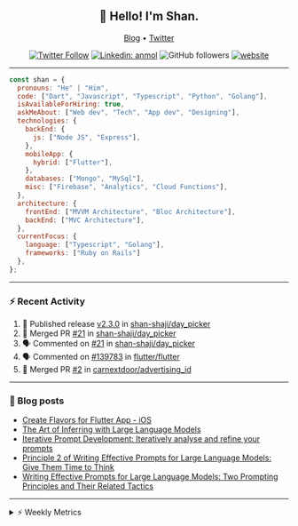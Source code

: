 <h2 align="center">👋 Hello! I'm Shan.</h2>
<p align="center">
  <a href="https://dev.to/shanshaji">Blog</a> •
  <a href="https://twitter.com/intent/follow?screen_name=shan__shaji">Twitter</a>
</p>

<p align="center"><a href="https://twitter.com/intent/follow?screen_name=shan__shaji"><img src="https://img.shields.io/twitter/follow/shan__shaji?style=flat" alt="Twitter Follow"></a>
<a href="https://www.linkedin.com/in/shan-shaji/"><img src="https://img.shields.io/badge/shan-shaji?style=flat-square&amp;logo=Linkedin&amp;logoColor=white&amp;link=https://www.linkedin.com/in/shan-shaji/" alt="Linkedin: anmol"></a>
<img src="https://img.shields.io/github/followers/shan-shaji?label=Follow&amp;style=social" alt="GitHub followers">
<a href="http://shan-shaji.github.io/"><img src="https://img.shields.io/badge/Website-46a2f1.svg?&amp;style=flat-square&amp;logo=Google-Chrome&amp;logoColor=white&amp;link=http://shan-shaji.github.io/" alt="website"></a></p>

<hr>

```javascript
const shan = {
  pronouns: "He" | "Him",
  code: ["Dart", "Javascript", "Typescript", "Python", "Golang"],
  isAvailableForHiring: true,
  askMeAbout: ["Web dev", "Tech", "App dev", "Designing"],
  technologies: {
    backEnd: {
      js: ["Node JS", "Express"],
    },
    mobileApp: {
      hybrid: ["Flutter"],
    },
    databases: ["Mongo", "MySql"],
    misc: ["Firebase", "Analytics", "Cloud Functions"],
  },
  architecture: {
    frontEnd: ["MVVM Architecture", "Bloc Architecture"],
    backEnd: ["MVC Architecture"],
  },
  currentFocus: {
    language: ["Typescript", "Golang"],
    frameworks: ["Ruby on Rails"]
  },
};
```

---

### ⚡ Recent Activity

<!--START_SECTION:activity-->
1. 🚀 Published release [v2.3.0](https://github.com/shan-shaji/day_picker/releases/tag/v2.3.0) in [shan-shaji/day_picker](https://github.com/shan-shaji/day_picker)
2. 🎉 Merged PR [#21](https://github.com/shan-shaji/day_picker/pull/21) in [shan-shaji/day_picker](https://github.com/shan-shaji/day_picker)
3. 🗣 Commented on [#21](https://github.com/shan-shaji/day_picker/pull/21#issuecomment-2342601245) in [shan-shaji/day_picker](https://github.com/shan-shaji/day_picker)
4. 🗣 Commented on [#139783](https://github.com/flutter/flutter/issues/139783#issuecomment-1908793600) in [flutter/flutter](https://github.com/flutter/flutter)
5. 🎉 Merged PR [#2](https://github.com/carnextdoor/advertising_id/pull/2) in [carnextdoor/advertising_id](https://github.com/carnextdoor/advertising_id)
<!--END_SECTION:activity-->

---

### 📕 Blog posts

<!-- BLOG-POST-LIST:START -->
- [Create Flavors for Flutter App - iOS](https://dev.to/shanshaji/create-flavors-for-flutter-app-ios-fnl)
- [The Art of Inferring with Large Language Models](https://dev.to/arkroot/the-art-of-inferring-with-large-language-models-243m)
- [Iterative Prompt Development: Iteratively analyse and refine your prompts](https://dev.to/arkroot/iterative-prompt-development-iteratively-analyse-and-refine-your-prompts-3ibl)
- [Principle 2 of Writing Effective Prompts for Large Language Models: Give Them Time to Think](https://dev.to/arkroot/principle-2-of-writing-effective-prompts-for-large-language-models-give-them-time-to-think-25j3)
- [Writing Effective Prompts for Large Language Models: Two Prompting Principles and Their Related Tactics](https://dev.to/arkroot/writing-effective-prompts-for-large-language-models-two-prompting-principles-and-their-related-tactics-151a)
<!-- BLOG-POST-LIST:END -->

<hr>
<details>
    <summary>⚡ Weekly Metrics</summary>
    <p>
    
<!--START_SECTION:waka-->
![Code Time](http://img.shields.io/badge/Code%20Time-2%2C847%20hrs%2022%20mins-blue)

![Profile Views](http://img.shields.io/badge/Profile%20Views-1-blue)

**🐱 My GitHub Data** 

> 📦 ? Used in GitHub's Storage 
 > 
> 🏆 617 Contributions in the Year 2024
 > 
> 💼 Opted to Hire
 > 
> 📜 107 Public Repositories 
 > 
> 🔑 0 Private Repositories 
 > 
**I'm a Night 🦉** 

```text
🌞 Morning                2789 commits        ██░░░░░░░░░░░░░░░░░░░░░░░   07.74 % 
🌆 Daytime                9219 commits        ██████░░░░░░░░░░░░░░░░░░░   25.58 % 
🌃 Evening                18065 commits       █████████████░░░░░░░░░░░░   50.12 % 
🌙 Night                  5971 commits        ████░░░░░░░░░░░░░░░░░░░░░   16.57 % 
```
📅 **I'm Most Productive on Thursday** 

```text
Monday                   4636 commits        ███░░░░░░░░░░░░░░░░░░░░░░   12.86 % 
Tuesday                  5434 commits        ████░░░░░░░░░░░░░░░░░░░░░   15.08 % 
Wednesday                4459 commits        ███░░░░░░░░░░░░░░░░░░░░░░   12.37 % 
Thursday                 8139 commits        ██████░░░░░░░░░░░░░░░░░░░   22.58 % 
Friday                   5642 commits        ████░░░░░░░░░░░░░░░░░░░░░   15.65 % 
Saturday                 3800 commits        ███░░░░░░░░░░░░░░░░░░░░░░   10.54 % 
Sunday                   3934 commits        ███░░░░░░░░░░░░░░░░░░░░░░   10.91 % 
```


📊 **This Week I Spent My Time On** 

```text
🕑︎ Time Zone: Asia/Kolkata

💬 Programming Languages: 
C++                      2 hrs 48 mins       █████████████████░░░░░░░░   69.06 % 
Python                   1 hr 7 mins         ███████░░░░░░░░░░░░░░░░░░   27.63 % 
Dart                     4 mins              ░░░░░░░░░░░░░░░░░░░░░░░░░   01.68 % 
Git Config               2 mins              ░░░░░░░░░░░░░░░░░░░░░░░░░   01.18 % 
YAML                     1 min               ░░░░░░░░░░░░░░░░░░░░░░░░░   00.45 % 

🔥 Editors: 
VS Code                  4 hrs 4 mins        █████████████████████████   100.00 % 

🐱‍💻 Projects: 
DS                       2 hrs 51 mins       ██████████████████░░░░░░░   70.24 % 
Coursera                 1 hr 7 mins         ███████░░░░░░░░░░░░░░░░░░   27.63 % 
amplify-flutter          5 mins              █░░░░░░░░░░░░░░░░░░░░░░░░   02.13 % 

💻 Operating System: 
Mac                      4 hrs 4 mins        █████████████████████████   100.00 % 
```

**I Mostly Code in Dart** 

```text
Dart                     42 repos            ██████████░░░░░░░░░░░░░░░   38.53 % 
C++                      6 repos             █░░░░░░░░░░░░░░░░░░░░░░░░   05.50 % 
Jupyter Notebook         1 repo              ░░░░░░░░░░░░░░░░░░░░░░░░░   00.92 % 
Dockerfile               1 repo              ░░░░░░░░░░░░░░░░░░░░░░░░░   00.92 % 
Swift                    1 repo              ░░░░░░░░░░░░░░░░░░░░░░░░░   00.92 % 
```




 Last Updated on 23/09/2024 18:54:34 UTC
<!--END_SECTION:waka-->

</p>
 </details>
